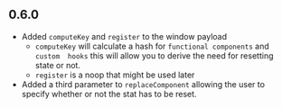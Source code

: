 ## 0.6.0

- Added `computeKey` and `register` to the window payload
  - `computeKey` will calculate a hash for `functional components` and `custom  hooks` this will allow you to derive the need for resetting state or not.
  - `register` is a noop that might be used later
- Added a third parameter to `replaceComponent` allowing the user to specify whether or not the stat has to be reset.

